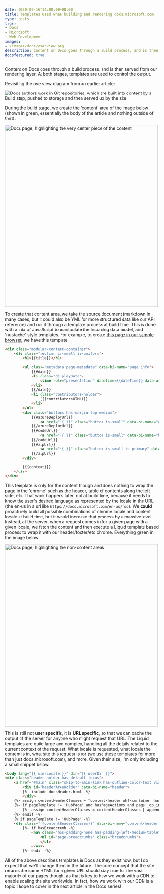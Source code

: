 ```yaml
---
date: 2020-09-16T14:00:00+08:00
title: Templates used when building and rendering docs.microsoft.com
type: posts
tags:
- Docs
- Microsoft
- Web Development
images:
- /images/docs/overview.png
description: Content on Docs goes through a build process, and is then served from our rendering layer. At both stages, templates are used to control the output.
docsfeatured: true
---
```


Content on Docs goes through a build process, and is then served from our rendering layer. At both stages, templates are used to control the output.

Revisiting the overview diagram from an earlier article:

![Docs authors work in Git repositories, which are built into content by a Build step, pushed to storage and then served up by the site](/images/docs/overview.png)

During the build stage, we create the 'content' area of the image below (shown in green, essentially the body of the article and nothing outside of that).

<img src="/images/docs/templates.png" alt="Docs page, highlighting the very center piece of the content" loading="lazy" width="500" height="595">

To create that content area, we take the source document (markdown in many cases, but it could also be YML for more structured data like our API reference) and run it through a template process at build time. This is done with a mix of JavaScript to manipulate the incoming data model, and 'nustache' style templates. For example, to create [this page in our sample browser](https://docs.microsoft.com/en-us/samples/azure-samples/netappfiles-python-smb-sdk-sample/azure-netappfiles-smb-sdk-sample-for-python/), we have this template

```html
<div class="modular-content-container">
	<div class="section is-small is-uniform">
		<h1>{{title}}</h1>

		<ul class="metadata page-metadata" data-bi-name="page info">
			{{#date}}
			<li class="displayDate">
				<time role="presentation" datetime={{dateTime}} data-article-date-source="{{dateSource}}">{{date}}</time>
			</li>
			{{/date}}
			<li class="contributors-holder">
				{{{contributorsHTML}}}
			</li>
		</ul>
		<div class="buttons has-margin-top-medium">
			{{#azureDeployUrl}}
				<a href="{{.}}" class="button is-small" data-bi-name="deploy-to-azure"><span>{{__global.deployToAzure}}</span><span class="icon docon docon-deploy"></span></a>
			{{/azureDeployUrl}}
			{{#codeUrl}}
				<a href="{{.}}" class="button is-small" data-bi-name="browse-to-github"><span>{{__global.browseCode}}</span><span class="icon docon docon-brand-github"></span></a>
			{{/codeUrl}}
			{{#zipUrl}}
				<a href="{{.}}" class="button is-small is-primary" data-bi-name="download-zip-file"><span>{{__global.downloadZIP}}</span><span class="icon docon docon-arrow-down"></span></a>
			{{/zipUrl}}
		</div>

		{{{content}}}
	</div>
</div>
```

This template is only for the content though and does nothing to wrap the page in the 'chrome' such as the header, table of contents along the left side, etc. That work happens later, not at build time, because it needs to know the user's desired language as represented by the locale in the URL (the en-us in a url like `https://docs.microsoft.com/en-us/foo`). We **could** proactively build all possible combinations of chrome locale and content locale at build time, but it would increase that process by a massive level. Instead, at the server, when a request comes in for a given page with a given locale, we fetch the content and then execute a Liquid template based process to wrap it with our header/footer/etc chrome. Everything green in the image below.

<img src="/images/docs/templates_chrome.png" alt="Docs page, highlighting the non-content areas" loading="lazy" width="500" height="595">

This is still not **user specific**, it is **URL specific**, so that we can cache the output of the server for anyone who might request that URL. The Liquid templates are quite large and complex, handling all the details related to the current context of the request. What locale is requested, what locale the content is in, what site this request is for (we use these templates for more than just docs.microsoft.com), and more. Given their size, I'm only including a small snippet below.

```html
<body lang="{{ userLocale }}" dir="{{ userDir }}">
<div class="header-holder has-default-focus">
	<a href="#main" class="skip-to-main-link has-outline-color-text visually-hidden-until-focused is-fixed has-inner-focus focus-visible has-top-zero has-left-zero has-right-zero has-padding-medium has-text-centered has-body-background-medium" tabindex="1">{%- loc skipToMainContent -%}</a>
		<div id="headerAreaHolder" data-bi-name="header">
		{%- include docsHeader.html -%}
		</div>
	{%- assign contentHeaderClasses = "content-header uhf-container has-padding has-default-focus" -%}
	{%- if pageTemplate != 'HubPage' and hasPageActions and page._op_interactive_layout != 'wide' -%}
		{%- assign contentHeaderClasses = contentHeaderClasses | append: " has-border-bottom-none" -%}
	{%- endif -%}
	{% if pageTemplate != 'HubPage' -%}
	<div class="{{contentHeaderClasses}}" data-bi-name="content-header">
		{%- if hasBreadcrumb -%}
			<nav class="has-padding-none has-padding-left-medium-tablet has-padding-right-medium-tablet has-padding-left-none-uhf-tablet has-padding-left-none-uhf-tablet has-padding-none-desktop has-flex-grow" data-bi-name="breadcrumb" itemscope itemtype="http://schema.org/BreadcrumbList" role="navigation" aria-label="{%- loc breadcrumb -%}">
				<ul id="page-breadcrumbs" class="breadcrumbs">
				</ul>
			</nav>
		{%- endif -%}
```

All of the above describes templates in Docs as they exist now, but I do expect that we'll change them in the future. The core concept that the site returns the same HTML for a given URL should stay true for the vast majority of our pages though, as that is key to how we work with a CDN to enable scaling the site worldwide. In fact, how we work with our CDN is a topic I hope to cover in the next article in the Docs series!
